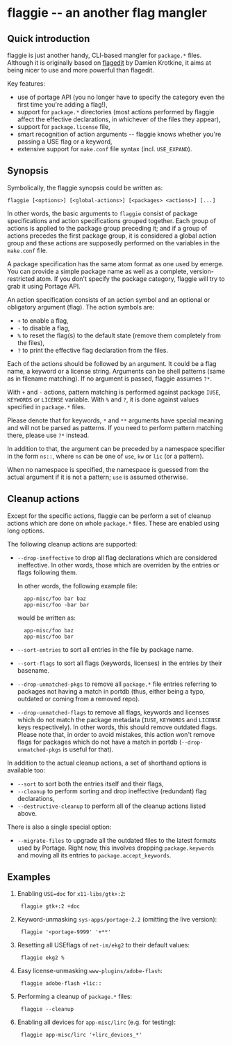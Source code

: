 flaggie -- an another flag mangler
==================================


Quick introduction
------------------

flaggie is just another handy, CLI-based mangler for `package.*` files.
Although it is originally based on [flagedit][1] by Damien Krotkine, it
aims at being nicer to use and more powerful than flagedit.

Key features:
- use of portage API (you no longer have to specify the category even
	the first time you're adding a flag!),
- support for `package.*` directories (most actions performed by flaggie
	affect the effective declarations, in whichever of the files they
	appear),
- support for `package.license` file,
- smart recognition of action arguments -- flaggie knows whether you're
	passing a USE flag or a keyword,
- extensive support for `make.conf` file syntax (incl. `USE_EXPAND`).

[1]: http://damien.krotkine.com/the-player-of-games/flagedit.html


Synopsis
--------

Symbolically, the flaggie synopsis could be written as:

	flaggie [<options>] [<global-actions>] [<packages> <actions>] [...]

In other words, the basic arguments to `flaggie` consist of package
specifications and action specifications grouped together. Each group
of actions is applied to the package group preceding it; and if a group
of actions precedes the first package group, it is considered a global
action group and these actions are supposedly performed on the variables
in the `make.conf` file.

A package specification has the same atom format as one used by emerge.
You can provide a simple package name as well as a complete,
version-restricted atom. If you don't specify the package category,
flaggie will try to grab it using Portage API.

An action specification consists of an action symbol and an optional or
obligatory argument (flag). The action symbols are:

- `+` to enable a flag,
- `-` to disable a flag,
- `%` to reset the flag(s) to the default state (remove them completely
	from the files),
- `?` to print the effective flag declaration from the files.

Each of the actions should be followed by an argument. It could be
a flag name, a keyword or a license string. Arguments can be shell
patterns (same as in filename matching). If no argument is passed,
flaggie assumes `?*`.

With `+` and `-` actions, pattern matching is performed against package
`IUSE`, `KEYWORDS` or `LICENSE` variable. With `%` and `?`, it is done
against values specified in `package.*` files.

Please denote that for keywords, `*` and `**` arguments have special
meaning and will not be parsed as patterns. If you need to perform
pattern matching there, please use `?*` instead.

In addition to that, the argument can be preceded by a namespace
specifier in the form `ns::`, where `ns` can be one of `use`, `kw` or
`lic` (or a pattern).

When no namespace is specified, the namespace is guessed from the actual
argument if it is not a pattern; `use` is assumed otherwise.


Cleanup actions
---------------

Except for the specific actions, flaggie can be perform a set of cleanup
actions which are done on whole `package.*` files. These are enabled
using long options.

The following cleanup actions are supported:

- `--drop-ineffective` to drop all flag declarations which are
	considered ineffective. In other words, those which are overriden
	by the entries or flags following them.

	In other words, the following example file:

		app-misc/foo bar baz
		app-misc/foo -bar bar

	would be written as:

		app-misc/foo baz
		app-misc/foo bar

- `--sort-entries` to sort all entries in the file by package name.

- `--sort-flags` to sort all flags (keywords, licenses) in the entries
	by their basename.

- `--drop-unmatched-pkgs` to remove all `package.*` file entries
	referring to packages not having a match in portdb (thus, either
	being a typo, outdated or coming from a removed repo).

- `--drop-unmatched-flags` to remove all flags, keywords and licenses
	which do not match the package metadata (`IUSE`, `KEYWORDS`
	and `LICENSE` keys respectively). In other words, this should remove
	outdated flags. Please note that, in order to avoid mistakes, this
	action won't remove flags for packages which do not have a match
	in portdb (`--drop-unmatched-pkgs` is useful for that).

In addition to the actual cleanup actions, a set of shorthand options is
available too:

- `--sort` to sort both the entries itself and their flags,
- `--cleanup` to perform sorting and drop ineffective (redundant) flag
	declarations,
- `--destructive-cleanup` to perform all of the cleanup actions
	listed above.

There is also a single special option:

- `--migrate-files` to upgrade all the outdated files to the latest
	formats used by Portage. Right now, this involves dropping
	`package.keywords` and moving all its entries
	to `package.accept_keywords`.


Examples
--------

1. Enabling `USE=doc` for `x11-libs/gtk+:2`:

		flaggie gtk+:2 +doc

2. Keyword-unmasking `sys-apps/portage-2.2` (omitting the live version):

		flaggie '<portage-9999' '+**'

3. Resetting all USEflags of `net-im/ekg2` to their default values:

		flaggie ekg2 %

4. Easy license-unmasking `www-plugins/adobe-flash`:

		flaggie adobe-flash +lic::

5. Performing a cleanup of `package.*` files:

		flaggie --cleanup

6. Enabling all devices for `app-misc/lirc` (e.g. for testing):

		flaggie app-misc/lirc '+lirc_devices_*'

<!-- vim:se syn=markdown : -->
